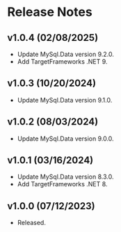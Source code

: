 # Release Notes

## v1.0.4 (02/08/2025)

* Update MySql.Data version 9.2.0.
* Add TargetFrameworks .NET 9.

## v1.0.3 (10/20/2024)

* Update MySql.Data version 9.1.0.

## v1.0.2 (08/03/2024)

* Update MySql.Data version 9.0.0.

## v1.0.1 (03/16/2024)

* Update MySql.Data version 8.3.0.
* Add TargetFrameworks .NET 8.

## v1.0.0 (07/12/2023)

* Released.
